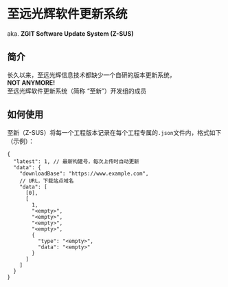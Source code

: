 # 至远光辉软件更新系统
aka. <b>ZGIT Software Update System (Z-SUS)</b>
## 简介
长久以来，至远光辉信息技术都缺少一个自研的版本更新系统，  
<b>NOT ANYMORE!</b>  
至远光辉软件更新系统（简称 “至新”）开发组的成员

## 如何使用
至新（Z-SUS）将每一个工程版本记录在每个工程专属的`.json`文件内，格式如下（示例）：
```jsonc
{
  "latest": 1, // 最新构建号，每次上传时自动更新
  "data": {
    "downloadBase": "https://www.example.com", 
    // URL，下载站点域名
    "data": [
      [0],
      [
        1,
        "<empty>",
        "<empty>",
        "<empty>",
        "<empty>",
        {
          "type": "<empty>",
          "data": "<empty>"
        }
      ]
    ]
  }
}
```